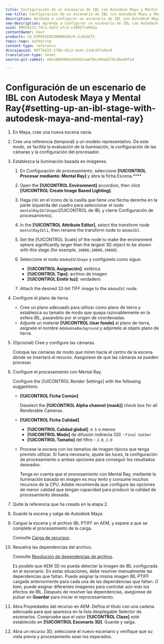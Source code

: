 ```yaml
---
title: Configuración de un escenario de IBL con Autodesk Maya y Mental Ray
seo-title: Configuración de un escenario de IBL con Autodesk Maya y Mental Ray
description: Aprenda a configurar un escenario de IBL con Autodesk Maya y Mental Ray.
seo-description: Aprenda a configurar un escenario de IBL con Autodesk Maya y Mental Ray.
uuid: 99878112-74c1-4a52-a7c2-c39927ce0e2a
contentOwner: User
products: SG_EXPERIENCEMANAGER/6.4/ASSETS
topic-tags: authoring
content-type: reference
discoiquuid: 00f7ed25-276b-42c2-ae4c-11de357a9ec6
translation-type: tm+mt
source-git-commit: e0ce860380a28a9dcaa6f8ce94ad278cdbe49fad

---
```



# Configuración de un escenario de IBL con Autodesk Maya y Mental Ray{#setting-up-an-ibl-stage-with-autodesk-maya-and-mental-ray}

1. En Maya, cree una nueva escena vacía.

1. Cree una referencia (temporal) a un modelo representativo. De este modo, se facilita la evaluación de la iluminación, la configuración de las cámaras y la configuración del procesador.
1. Establezca la iluminación basada en imágenes.

   1. En Configuración de procesamiento, seleccione **[!UICONTROL Procesar mediante: Mental Ray]** y abra la ficha Escena.****
   1. Open the **[!UICONTROL Environment]** accordion, then click **[!UICONTROL Create Image Based Lighting]**.
   1. Haga clic en el icono de la casilla que tiene una flecha derecha en la parte izquierda del cuadro para seleccionar el nodo `mentalRayIblShape1`[!UICONTROL  de IBL y cierre Configuración de procesamiento].
   1. In the **[!UICONTROL Attribute Editor]**, select the transform node `mentalRayIbl1`, then rename the transform node to `AdobeIbl`.

   1. Set the [!UICONTROL Scale] of the node to make the environment sphere significantly larger than the largest 3D object to be shown with this stage (for example, `10000,10000,10000`).
   1. Seleccione el nodo `AdobeIblShape` y configúrelo como sigue:

      * **[!UICONTROL Asignación]**: esférica
      * **[!UICONTROL Tipo]**: archivo de imagen
      * **[!UICONTROL Emitir luz]**: verdadero
   1. Attach the desired 32-bit TIFF image to the `AdobeIbl` node.


1. Configure el plano de tierra.

   * Cree un plano adecuado para utilizar como plano de tierra y establezca su tamaño de modo que quepa razonablemente en la esfera IBL, pasándolo por el origen de coordenadas.
   * Adjunte un material **[!UICONTROL Usar fondo]** al plano de tierra, asígnele el nombre `AdobeUseBackground` y adjúntelo al objeto plano de tierra.

1. (Opcional) Cree y configure las cámaras.

   Coloque las cámaras de modo que miren hacia el centro de la escena donde se insertará el recurso. Asegúrese de que las cámaras se pueden procesar.

1. Configure el procesamiento con Mental Ray.

   Configure the [!UICONTROL Render Settings] with the following suggestions.

   * **[!UICONTROL Ficha Común]**

      Deselect the **[!UICONTROL Alpha channel (mask)]** check box for all Renderable Cameras.

   * **[!UICONTROL Ficha Calidad]**

      * **[!UICONTROL Calidad global]**: `0.5` o menos
      * **[!UICONTROL Modo]** de difusión indirecta (GI) - `Final Gather`
      * **[!UICONTROL Tamaño]** del filtro - `2.0`, `2.0`
   * Procese la escena con los tamaños de imagen típicos que tenga previsto utilizar. Si fuera necesario, ajuste las luces, la configuración de procesamiento o ambas opciones para conseguir los resultados deseados.

      Tenga en cuenta que el procesamiento con Mental Ray, mediante la iluminación basada en imagen es muy lento y consume muchos recursos de la CPU. Adobe recomienda que configure las opciones de menor calidad que tengan capacidad para producir la calidad de procesamiento deseada.


1. Quite la referencia que ha creado en la etapa 2. 

1. Guarde la escena y salga de Autodesk Maya.

1. Cargue la escena y el archivo IBL PTIFF en AEM, y espere a que se complete el procesamiento de la carga.

   Consulte [Carga de recursos](/help/assets/managing-assets-touch-ui.md#uploading-assets).

1. Resuelva las dependencias del archivo.

   Consulte [Resolución de dependencias de archivo](/help/sites-classic-ui-authoring/classicui-upload-proc-3d-resolve-dependencies.md).

   Es posible que AEM 3D no pueda detectar la imagen de IBL configurada en el escenario. En estas situaciones, debe resolver manualmente las dependencias que faltan. Puede asignar la misma imagen IBL PTIFF cargada anteriormente para cada una de las dependencias que faltan. O bien, puede asignar diferentes imágenes para controlar aún más los efectos de IBL. Después de resolver las dependencias, asegúrese de pulsar en **Guardar** para iniciar el reprocesamiento. 

1. Abra Propiedades del recurso en AEM. Defina el título con una cadena adecuada para que aparezca en la lista desplegable Selector de escenarios. Compruebe que el valor **[!UICONTROL Clase]** esté establecido en **[!UICONTROL Escenario 3D]**. Guarde y salga.

1. Abra un recurso 3D, seleccione el nuevo escenario y verifique que su vista previa y procesamiento sean los esperados.

